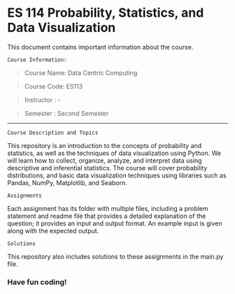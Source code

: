 # ES 114 Probability, Statistics, and Data Visualization

This document contains important information about the course.

`Course Information:`

> Course Name: Data Centric Computing

> Course Code: ES113

> Instructor : -

> Semester : Second Semester
---

`Course Description and Topics`

This repository is an introduction to the concepts of probability and statistics, as well as the techniques of data visualization using Python. We will learn how to collect, organize, analyze, and interpret data using descriptive and inferential statistics. The course will cover probability distributions, and basic data visualization techniques using libraries such as Pandas, NumPy, Matplotlib, and Seaborn.

`Assignments`

Each assignment has its folder with multiple files, including a problem statement and readme file that provides a detailed explanation of the question; it provides an input and output format. An example input is given along with the expected output.

`Solutions`

This repository also includes solutions to these assignments in the main.py file. 

### Have fun coding!
